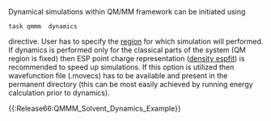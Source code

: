  Dynamical simulations within QM/MM framework can be
initiated using

`task qmmm `<qmtheory>` dynamics`

directive. User has to specify the
[region](/Release66:qmmm_region "wikilink") for which simulation will
performed. If dynamics is performed only for the classical parts of the
system (QM region is fixed) then ESP point charge representation
([density espfit](/Release66:qmmm_density "wikilink")) is recommended to
speed up simulations. If this option is utilized then wavefunction file
(<system>.movecs) has to be available and present in the permanent
directory (this can be most easily achieved by running energy
calculation prior to dynamics).

{{:Release66:QMMM_Solvent_Dynamics_Example}}